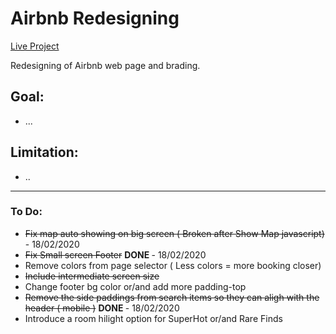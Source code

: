 # Airbnb Redesigning

<a href="https://lufemas.github.io/composite-project-1-airbnb/">Live Project</a>

Redesigning of Airbnb web page and brading.

<!-- - <a href="https://lufemas.github.io/CSS-Grid-Checkers/">Play Here (WIP)</a> -->

## Goal:
-   ...

## Limitation:
-   ..

<hr>


### To Do:
-   ~~Fix map auto showing on big screen ( Broken after Show Map javascript)~~  </strong> - 18/02/2020
-   ~~Fix Small screen Footer~~ <strong> DONE </strong> - 18/02/2020
-   Remove colors from page selector ( Less colors = more booking closer)
-   ~~Include intermediate screen size~~
-   Change footer bg color or/and add more padding-top
-   ~~Remove the side paddings from search items so they can aligh with the header ( mobile )~~ <strong> DONE </strong> - 18/02/2020
-   Introduce a room hilight option for SuperHot or/and Rare Finds

